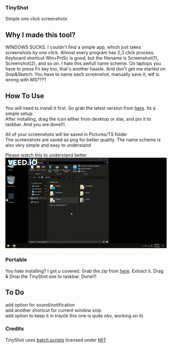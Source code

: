 ### TinyShot
Simple one click screenshots

## Why I made this tool?  
WINDOWS SUCKS. I couldn't find a simple app, which just takes screenshots by one click. Almost every program has 2,3 click process. Keyboard shortcut Win+PrtSc is good, but the filename is Screenshot(1), Screenshot(2), and so on. I hate this awfull name scheme. On laptops you have to press Fn key too, that's another hassle. And don't get me started on Snip&Sketch. You have to name each screenshot, manually save it, wtf is wrong with MS????

## How To Use  
You will need to install it first. So grab the latest version from [here](https://github.com/gusmeadows/TinyShot/releases). Its a simple setup.  
After installing, drag the icon either from desktop or star, and pin it to taskbar. And you are done!!!.


All of your screenshots will be saved in Pictures/TS folder  
The screenshots are saved as png for better quality. The name scheme is also very simple and easy to understand

Please watch this to understand better
![gif guide](https://github.com/gusmeadows/TinyShot/raw/main/instructions.gif)

### Portable  
You hate installing? I got u covered. Grab the zip from [here](https://github.com/gusmeadows/TinyShot/releases). Extract it. Drag & Drop the TinyShot.exe to taskbar. Done!!!

## To Do  
add option for sound/notification  
add another shortcut for current window snip  
add option to keep it in tray(ik this one is quite obv, working on it)

### Credits  
TinyShot uses [batch.scripts](https://github.com/npocmaka/batch.scripts) licensed under [MIT](https://github.com/npocmaka/batch.scripts/blob/master/LICENSE)

